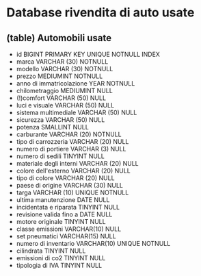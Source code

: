 # Database rivendita di auto usate
## (table) Automobili usate

- id                            BIGINT PRIMARY KEY UNIQUE NOTNULL INDEX
- marca                         VARCHAR (30) NOTNULL
- modello                       VARCHAR (30) NOTNULL
- prezzo                        MEDIUMINT NOTNULL
- anno di immatricolazione      YEAR NOTNULL
- chilometraggio                MEDIUMINT NULL
- (!)comfort                    VARCHAR (50) NULL
- luci e visuale                VARCHAR (50) NULL
- sistema multimediale          VARCHAR (50) NULL
- sicurezza                     VARCHAR (50) NULL
- potenza                       SMALLINT NULL
- carburante                    VARCHAR (20) NOTNULL
- tipo di carrozzeria           VARCHAR (20) NULL
- numero di portiere            VARCHAR (3) NULL
- numero di sedili              TINYINT NULL
- materiale degli interni       VARCHAR (20) NULL
- colore dell'esterno           VARCHAR (20) NULL
- tipo di colore                VARCHAR (20) NULL
- paese di origine              VARCHAR (30) NULL
- targa                         VARCHAR (10) UNIQUE NOTNULL
- ultima manutenzione           DATE NULL
- incidentata e riparata        TINYINT NULL
- revisione valida fino a       DATE NULL
- motore originale              TINYINT NULL
- classe emissioni              VARCHAR(10) NULL
- set pneumatici                VARCHAR(15) NULL
- numero di inventario          VARCHAR(10) UNIQUE NOTNULL
- cilindrata                    TINYINT NULL
- emissioni di co2              TINYINT NULL
- tipologia di IVA              TINYINT NULL